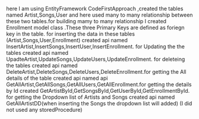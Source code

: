 here I am using EntityFramework CodeFirstApproach ,created the tables named Artist,Songs,User and here used many to many relationship between these two tables.for building mamy to many relationship I created Enrollment model class .These three Primary Keys are defined as foriegn key in the table. for inserting the data in these tables (Artist,Songs,User,Enrollment) created api named InsertArtist,InsertSongs,InsertUser,InsertEnrollment. for Updating the the tables created api named UpadteArtist,UpdateSongs,UpdateUsers,UpdateEnrollment. for deleteing the tables created api named DeleteArtist,DeleteSongs,DeleteUsers,DeleteEnrollment.for getting the All details of the table created api named api GetAllArtist,GetAllSongs,GetAllUsers,GetAllEnrollment.for getting the details by Id created GetArtistById,GetSongsById,GetUserById,GetEnrollmentById. for getting the Dropdown list of Artists and Songs created api named GetAllArtistDD(when inserting the Songs the dropdown list will added) (I did not used any storedProcedure)
